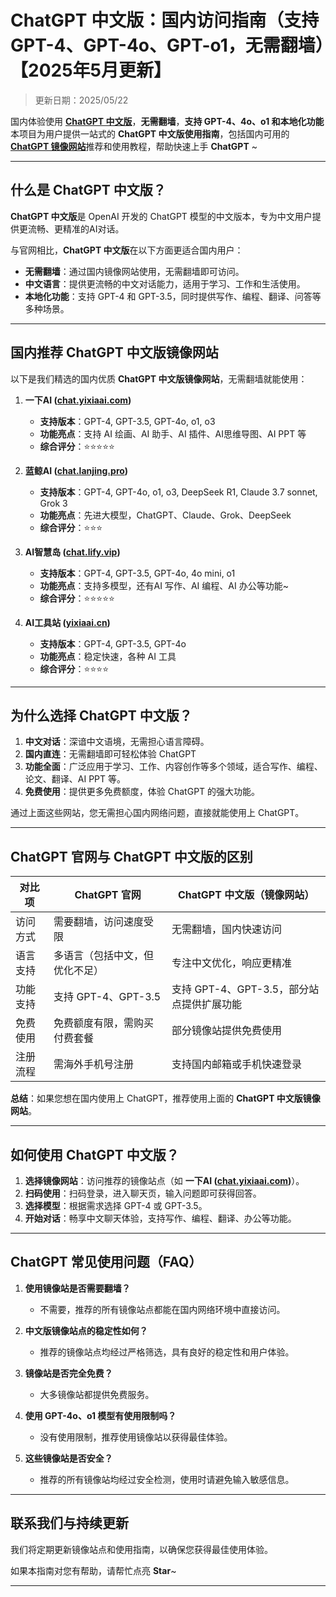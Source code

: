 # ChatGPT 中文版：国内访问指南（支持 GPT-4、GPT-4o、GPT-o1，无需翻墙）【2025年5月更新】

> 更新日期：2025/05/22       

国内体验使用 [**ChatGPT 中文版**](https://chat.lanjing.pro)，**无需翻墙**，**支持 GPT-4、4o、o1 和本地化功能**   
本项目为用户提供一站式的 **ChatGPT 中文版使用指南**，包括国内可用的 [**ChatGPT 镜像网站**](https://xsimplechat.com)推荐和使用教程，帮助快速上手 **ChatGPT** ~

---

## 什么是 ChatGPT 中文版？

**ChatGPT 中文版**是 OpenAI 开发的 ChatGPT 模型的中文版本，专为中文用户提供更流畅、更精准的AI对话。  

与官网相比，**ChatGPT 中文版**在以下方面更适合国内用户：

- **无需翻墙**：通过国内镜像网站使用，无需翻墙即可访问。
- **中文语言**：提供更流畅的中文对话能力，适用于学习、工作和生活使用。
- **本地化功能**：支持 GPT-4 和 GPT-3.5，同时提供写作、编程、翻译、问答等多种场景。

---

## 国内推荐 ChatGPT 中文版镜像网站

以下是我们精选的国内优质 **ChatGPT 中文版镜像网站**，无需翻墙就能使用：

1. **一下AI ([chat.yixiaai.com](https://xsimplechat.com))**
   - **支持版本**：GPT-4, GPT-3.5, GPT-4o, o1, o3
   - **功能亮点**：支持 AI 绘画、AI 助手、AI 插件、AI思维导图、AI PPT 等
   - **综合评分**：⭐⭐⭐⭐⭐

2. **蓝鲸AI ([chat.lanjing.pro](https://chat.lanjing.pro))**
   - **支持版本**：GPT-4, GPT-4o, o1, o3, DeepSeek R1, Claude 3.7 sonnet, Grok 3
   - **功能亮点**：先进大模型，ChatGPT、Claude、Grok、DeepSeek
   - **综合评分**：⭐⭐⭐

3. **AI智慧岛 ([chat.lify.vip](https://chat.yixiaai.com))**
   - **支持版本**：GPT-4, GPT-3.5, GPT-4o, 4o mini, o1
   - **功能亮点**：支持多模型，还有AI 写作、AI 编程、AI 办公等功能~
   - **综合评分**：⭐⭐⭐⭐⭐

4. **AI工具站 ([yixiaai.cn](https://yixiaai.cn))**
   - **支持版本**：GPT-4, GPT-3.5, GPT-4o
   - **功能亮点**：稳定快速，各种 AI 工具
   - **综合评分**：⭐⭐⭐⭐

---

## 为什么选择 ChatGPT 中文版？

1. **中文对话**：深谙中文语境，无需担心语言障碍。
2. **国内直连**：无需翻墙即可轻松体验 ChatGPT
3. **功能全面**：广泛应用于学习、工作、内容创作等多个领域，适合写作、编程、论文、翻译、AI PPT 等。
4. **免费使用**：提供更多免费额度，体验 ChatGPT 的强大功能。

通过上面这些网站，您无需担心国内网络问题，直接就能使用上 ChatGPT。

---

## ChatGPT 官网与 ChatGPT 中文版的区别

| 对比项              | ChatGPT 官网                 | ChatGPT 中文版（镜像网站）           |
|---------------------|-----------------------------|------------------------------------|
| 访问方式            | 需要翻墙，访问速度受限       | 无需翻墙，国内快速访问              |
| 语言支持            | 多语言（包括中文，但优化不足）| 专注中文优化，响应更精准            |
| 功能支持            | 支持 GPT-4、GPT-3.5          | 支持 GPT-4、GPT-3.5，部分站点提供扩展功能 |
| 免费使用            | 免费额度有限，需购买付费套餐  | 部分镜像站提供免费使用              |
| 注册流程            | 需海外手机号注册             | 支持国内邮箱或手机快速登录          |

**总结**：如果您想在国内使用上 ChatGPT，推荐使用上面的 **ChatGPT 中文版镜像网站**。

---

## 如何使用 ChatGPT 中文版？

1. **选择镜像网站**：访问推荐的镜像站点（如 **一下AI ([chat.yixiaai.com](https://chat.yixiaai.com))**）。
2. **扫码使用**：扫码登录，进入聊天页，输入问题即可获得回答。
3. **选择模型**：根据需求选择 GPT-4 或 GPT-3.5。
4. **开始对话**：畅享中文聊天体验，支持写作、编程、翻译、办公等功能。

---

## ChatGPT 常见使用问题（FAQ）

1. **使用镜像站是否需要翻墙？**
   - 不需要，推荐的所有镜像站点都能在国内网络环境中直接访问。

2. **中文版镜像站点的稳定性如何？**
   - 推荐的镜像站点均经过严格筛选，具有良好的稳定性和用户体验。

3. **镜像站是否完全免费？**
   - 大多镜像站都提供免费服务。

4. **使用 GPT-4o、o1 模型有使用限制吗？**
   - 没有使用限制，推荐使用镜像站以获得最佳体验。

5. **这些镜像站是否安全？**
   - 推荐的所有镜像站均经过安全检测，使用时请避免输入敏感信息。

---

## 联系我们与持续更新

我们将定期更新镜像站点和使用指南，以确保您获得最佳使用体验。

如果本指南对您有帮助，请帮忙点亮 **Star**~

---
